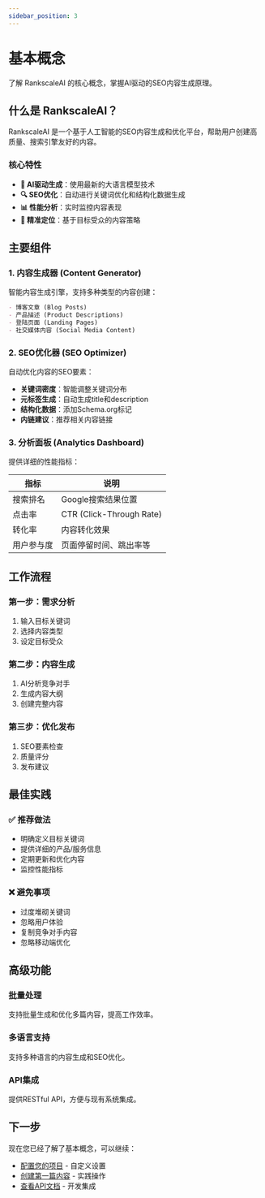 ```yaml
---
sidebar_position: 3
---
```


# 基本概念

了解 RankscaleAI 的核心概念，掌握AI驱动的SEO内容生成原理。

## 什么是 RankscaleAI？

RankscaleAI 是一个基于人工智能的SEO内容生成和优化平台，帮助用户创建高质量、搜索引擎友好的内容。

### 核心特性

- **🤖 AI驱动生成**：使用最新的大语言模型技术
- **🔍 SEO优化**：自动进行关键词优化和结构化数据生成
- **📊 性能分析**：实时监控内容表现
- **🎯 精准定位**：基于目标受众的内容策略

## 主要组件

### 1. 内容生成器 (Content Generator)

智能内容生成引擎，支持多种类型的内容创建：

```markdown
- 博客文章 (Blog Posts)
- 产品描述 (Product Descriptions)  
- 登陆页面 (Landing Pages)
- 社交媒体内容 (Social Media Content)
```

### 2. SEO优化器 (SEO Optimizer)

自动优化内容的SEO要素：

- **关键词密度**：智能调整关键词分布
- **元标签生成**：自动生成title和description
- **结构化数据**：添加Schema.org标记
- **内链建议**：推荐相关内容链接

### 3. 分析面板 (Analytics Dashboard)

提供详细的性能指标：

| 指标 | 说明 |
|------|------|
| 搜索排名 | Google搜索结果位置 |
| 点击率 | CTR (Click-Through Rate) |
| 转化率 | 内容转化效果 |
| 用户参与度 | 页面停留时间、跳出率等 |

## 工作流程

### 第一步：需求分析
1. 输入目标关键词
2. 选择内容类型
3. 设定目标受众

### 第二步：内容生成
1. AI分析竞争对手
2. 生成内容大纲
3. 创建完整内容

### 第三步：优化发布
1. SEO要素检查
2. 质量评分
3. 发布建议

## 最佳实践

### ✅ 推荐做法

- 明确定义目标关键词
- 提供详细的产品/服务信息
- 定期更新和优化内容
- 监控性能指标

### ❌ 避免事项

- 过度堆砌关键词
- 忽略用户体验
- 复制竞争对手内容
- 忽略移动端优化

## 高级功能

### 批量处理
支持批量生成和优化多篇内容，提高工作效率。

### 多语言支持
支持多种语言的内容生成和SEO优化。

### API集成
提供RESTful API，方便与现有系统集成。

## 下一步

现在您已经了解了基本概念，可以继续：

- [配置您的项目](./configuration) - 自定义设置
- [创建第一篇内容](./create-content) - 实践操作
- [查看API文档](./api-reference) - 开发集成 